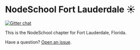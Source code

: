 NodeSchool Fort Lauderdale :sunny:
==================================

[![Gitter chat](https://badges.gitter.im/nodeschool/fort-lauderdale.png)](https://gitter.im/nodeschool/fort-lauderdale)

This is the NodeSchool chapter for Fort Lauderdale, Florida.

Have a question? [Open an issue](https://github.com/nodeschool/fort-lauderdale/issues).
